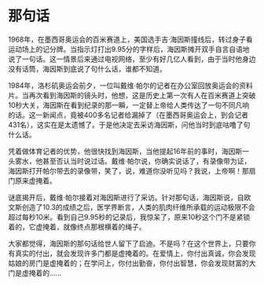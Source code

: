 # 那句话

1968年，在墨西哥奥运会的百米赛道上，美国选手吉·海因斯撞线后，转过身子看运动场上的记分牌。当指示灯打出9.95分的字样后，海因斯摊开双手自言自语地说了一句话。这一情景后来通过电视网络，至少有好几亿人看到，由于当时他身边没有话筒，海因斯到底说了句什么话，谁都不知道。 

1984年，洛杉矶奥运会前夕，一位叫戴维·帕尔的记者在办公室回放奥运会的资料片。当再次看到海因斯的镜头时，他想，这是历史上第一次有人在百米赛道上突破10秒大关，海因斯在看到纪录的那一瞬，一定替上帝给人类传达了一句不同凡响的话。这一新闻点，竟被400多名记者给漏掉了（在墨西哥奥运会上，到会记者431名），这实在是太遗憾了。于是他决定去采访海因斯，问他当时到底咕噜了句什么话。 

凭着做体育记者的优势，他很快找到海因斯，当他提起16年前的事时，海因斯一头雾水，他甚至否认当时说过话。戴维·帕尔说，你确实说话了，有录像带为证，海因斯打开帕尔带去的录像带，笑了，说，难道你没听见吗？我说，上帝啊！那扇门原来虚掩着。 

谜底揭开后，戴维·帕尔接着对海因斯进行了采访。针对那句话，海因斯说，自欧文斯创造了10.3的成绩之后，医学界断言，人类的肌肉纤维所承载的运动极限不会超过每秒10米。看到自己9.95秒的记录后，我惊呆了，原来10秒这个门不是紧锁着的，它虚掩着，就像终点那根横着的绳子。 

大家都觉得，海因斯的那句话给世人留下了启迪。不是吗？在这个世界上，只要你有真实的付出，就会发现许多门都是虚掩着的。在爱情上，你付出真诚，你会发现姑娘的房门是虚掩着的；在学问上，你付出勤奋，你付出智慧，你会发现财富的大门是虚掩着的……
 
